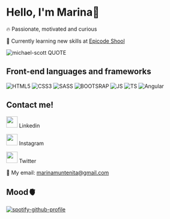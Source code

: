 # Hello, I'm Marina🌴

🔥 Passionate, motivated and curious

🧠 Currently learning new skills at [Epicode Shool](https://epicode.com/en/web-developer-course/)

![michael-scott QUOTE](https://user-images.githubusercontent.com/114186546/202560430-531923cd-2441-4a25-bb83-a3824d68d24e.png)

## Front-end languages and frameworks

![HTML5](https://img.shields.io/badge/HTML5-E34F26?style=for-the-badge&logo=html5&logoColor=white)
![CSS3](https://img.shields.io/badge/CSS3-1572B6?style=for-the-badge&logo=css3&logoColor=white)
![SASS](https://img.shields.io/badge/Sass-CC6699?style=for-the-badge&logo=sass&logoColor=white)
![BOOTSRAP](https://img.shields.io/badge/Bootstrap-563D7C?style=for-the-badge&logo=bootstrap&logoColor=white)
![JS](https://img.shields.io/badge/JavaScript-F7DF1E?style=for-the-badge&logo=javascript&logoColor=black)
![TS](https://img.shields.io/badge/TypeScript-007ACC?style=for-the-badge&logo=typescript&logoColor=white)
![Angular](https://img.shields.io/badge/angular-%23DD0031.svg?style=for-the-badge&logo=angular&logoColor=white)

## Contact me!

<a href="https://www.linkedin.com/in/marina-muntenita-430a7521b/"><img width="30px" src="https://user-images.githubusercontent.com/114186546/202561150-216d1d34-7c6a-402f-a42b-1576f66cc05f.png"></a> Linkedin

<a href="https://www.instagram.com/marinamilitare7/"><img width="30px" src="https://user-images.githubusercontent.com/114186546/202560677-4f3833d0-ac38-4ab5-a472-6fc03705d5dc.png"></a> Instagram

<a href="https://twitter.com/Marinaclub7"><img width="30px" src="https://user-images.githubusercontent.com/114186546/202561250-2c52583f-9408-447b-9a5d-4bb8d6d68769.png"></a> Twitter

💬 My email: marinamuntenita@gmail.com

## Mood🫀
[![spotify-github-profile](https://spotify-github-profile.vercel.app/api/view?uid=212iqics5w4dvt737mvy2oqli&cover_image=true&theme=default&show_offline=false&background_color=121212&bar_color_cover=false)](https://github.com/kittinan/spotify-github-profile)

